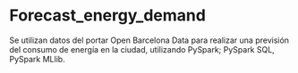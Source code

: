 # Forecast_energy_demand

Se utilizan datos del portar Open Barcelona Data para realizar una previsión del consumo de energía en la ciudad, utilizando PySpark; PySpark SQL, PySpark MLlib.

